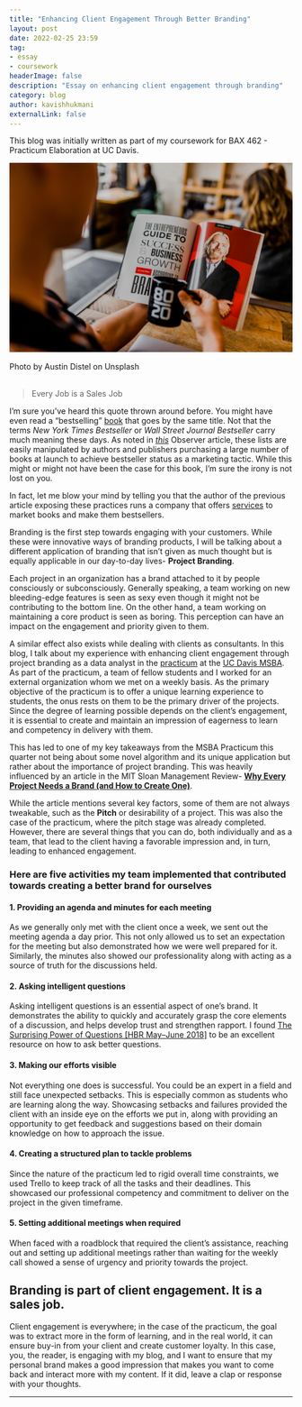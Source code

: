 ```yaml
---
title: "Enhancing Client Engagement Through Better Branding"
layout: post
date: 2022-02-25 23:59
tag:
- essay
- coursework
headerImage: false
description: "Essay on enhancing client engagement through branding"
category: blog
author: kavishhukmani
externalLink: false
---
```


<span class="evidence">This blog was initially written as part of my coursework for BAX 462 - Practicum Elaboration at UC Davis.</span>

![Header Image](/assets/images/posts/enhancing-client-engagement-through-better-branding/header.jpeg)
<figcaption class="caption">Photo by Austin Distel on Unsplash</figcaption>

<br>

> Every Job is a Sales Job

I’m sure you’ve heard this quote thrown around before. You might have even read a “bestselling” [book](https://www.goodreads.com/en/book/show/44600592-every-job-is-a-sales-job) that goes by the same title. Not that the terms <i>New York Times Bestseller</i> or <i>Wall Street Journal Bestseller</i> carry much meaning these days. As noted in <i>[this](https://observer.com/2016/02/the-truth-about-the-new-york-times-and-wall-street-journal-bestseller-lists/)</i> Observer article, these lists are easily manipulated by authors and publishers purchasing a large number of books at launch to achieve bestseller status as a marketing tactic. While this might or might not have been the case for this book, I’m sure the irony is not lost on you.

In fact, let me blow your mind by telling you that the author of the previous article exposing these practices runs a company that offers [services](https://booklaunch.com/) to market books and make them bestsellers.

<div class="breaker"></div>

Branding is the first step towards engaging with your customers. While these were innovative ways of branding products, I will be talking about a different application of branding that isn’t given as much thought but is equally applicable in our day-to-day lives- <strong>Project Branding</strong>.

Each project in an organization has a brand attached to it by people consciously or subconsciously. Generally speaking, a team working on new bleeding-edge features is seen as sexy even though it might not be contributing to the bottom line. On the other hand, a team working on maintaining a core product is seen as boring. This perception can have an impact on the engagement and priority given to them.

A similar effect also exists while dealing with clients as consultants. In this blog, I talk about my experience with enhancing client engagement through project branding as a data analyst in the [practicum](https://www.merriam-webster.com/dictionary/practicum) at the [UC Davis MSBA](https://gsm.ucdavis.edu/master-science-business-analytics-msba). As part of the practicum, a team of fellow students and I worked for an external organization whom we met on a weekly basis. As the primary objective of the practicum is to offer a unique learning experience to students, the onus rests on them to be the primary driver of the projects. Since the degree of learning possible depends on the client’s engagement, it is essential to create and maintain an impression of eagerness to learn and competency in delivery with them.

This has led to one of my key takeaways from the MSBA Practicum this quarter not being about some novel algorithm and its unique application but rather about the importance of project branding. This was heavily influenced by an article in the MIT Sloan Management Review- <strong>[Why Every Project Needs a Brand (and How to Create One)](https://sloanreview.mit.edu/article/why-every-project-needs-a-brand-and-how-to-create-one/)</strong>.

While the article mentions several key factors, some of them are not always tweakable, such as the <strong>Pitch</strong> or desirability of a project. This was also the case of the practicum, where the pitch stage was already completed. However, there are several things that you can do, both individually and as a team, that lead to the client having a favorable impression and, in turn, leading to enhanced engagement.

### Here are five activities my team implemented that contributed towards creating a better brand for ourselves

#### 1. Providing an agenda and minutes for each meeting
As we generally only met with the client once a week, we sent out the meeting agenda a day prior. This not only allowed us to set an expectation for the meeting but also demonstrated how we were well prepared for it. Similarly, the minutes also showed our professionality along with acting as a source of truth for the discussions held.

#### 2. Asking intelligent questions
Asking intelligent questions is an essential aspect of one’s brand. It demonstrates the ability to quickly and accurately grasp the core elements of a discussion, and helps develop trust and strengthen rapport. I found [The Surprising Power of Questions [HBR May–June 2018]](https://hbr.org/2018/05/the-surprising-power-of-questions) to be an excellent resource on how to ask better questions.

#### 3. Making our efforts visible
Not everything one does is successful. You could be an expert in a field and still face unexpected setbacks. This is especially common as students who are learning along the way. Showcasing setbacks and failures provided the client with an inside eye on the efforts we put in, along with providing an opportunity to get feedback and suggestions based on their domain knowledge on how to approach the issue.

#### 4. Creating a structured plan to tackle problems
Since the nature of the practicum led to rigid overall time constraints, we used Trello to keep track of all the tasks and their deadlines. This showcased our professional competency and commitment to deliver on the project in the given timeframe.

#### 5. Setting additional meetings when required
When faced with a roadblock that required the client’s assistance, reaching out and setting up additional meetings rather than waiting for the weekly call showed a sense of urgency and priority towards the project.

<div class="breaker"></div>

## Branding is part of client engagement. It is a sales job.

Client engagement is everywhere; in the case of the practicum, the goal was to extract more in the form of learning, and in the real world, it can ensure buy-in from your client and create customer loyalty. In this case, you, the reader, is engaging with my blog, and I want to ensure that my personal brand makes a good impression that makes you want to come back and interact more with my content. If it did, leave a clap or response with your thoughts.

---
